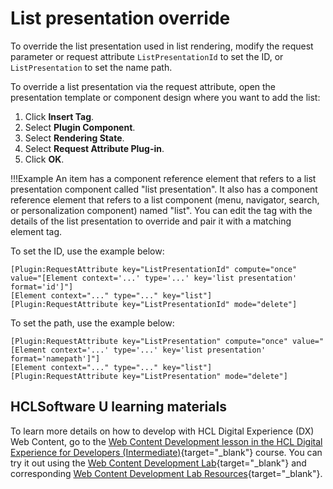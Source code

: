 # List presentation override

To override the list presentation used in list rendering, modify the request parameter or request attribute `ListPresentationId` to set the ID, or `ListPresentation` to set the name path.

To override a list presentation via the request attribute, open the presentation template or component design where you want to add the list:

1.  Click **Insert Tag**.
2.  Select **Plugin Component**.
3.  Select **Rendering State**.
4.  Select **Request Attribute Plug-in**.
5.  Click **OK**.

!!!Example
     An item has a component reference element that refers to a list presentation component called "list presentation". It also has a component reference element that refers to a list component (menu, navigator, search, or personalization component) named "list". You can edit the tag with the details of the list presentation to override and pair it with a matching element tag.

To set the ID, use the example below:

```
[Plugin:RequestAttribute key="ListPresentationId" compute="once" value="[Element context='...' type='...' key='list presentation' format='id']"]
[Element context="..." type="..." key="list"] 
[Plugin:RequestAttribute key="ListPresentationId" mode="delete"]
```

To set the path, use the example below:

```
[Plugin:RequestAttribute key="ListPresentation" compute="once" value="[Element context='...' type='...' key='list presentation' format='namepath']"]
[Element context="..." type="..." key="list"]
[Plugin:RequestAttribute key="ListPresentation" mode="delete"]
```

## HCLSoftware U learning materials

To learn more details on how to develop with HCL Digital Experience (DX) Web Content, go to the [Web Content Development lesson in the HCL Digital Experience for Developers (Intermediate)](https://hclsoftwareu.hcltechsw.com/component/axs/?view=sso_config&id=3&forward=https%3A%2F%2Fhclsoftwareu.hcltechsw.com%2Fcourses%2Flesson%2F%3Fid%3D3500){target="_blank"} course. You can try it out using the [Web Content Development Lab](https://hclsoftwareu.hcltechsw.com/images/Lc4sMQCcN5uxXmL13gSlsxClNTU3Mjc3NTc4MTc2/DS_Academy/DX/Developer/HDX-DEV-200_Web_Content_Development.pdf){target="_blank"} and corresponding [Web Content Development Lab Resources](https://hclsoftwareu.hcltechsw.com/images/Lc4sMQCcN5uxXmL13gSlsxClNTU3Mjc3NTc4MTc2/DS_Academy/DX/Developer/HDX-DEV-200_Web_Content_Development_Lab_Resources.zip){target="_blank"}.
